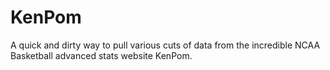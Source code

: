 # KenPom

A quick and dirty way to pull various cuts of data from the incredible NCAA Basketball advanced stats website KenPom.
